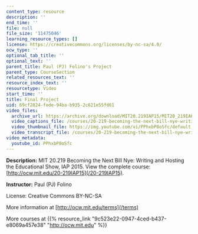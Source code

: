 ```yaml
---
content_type: resource
description: ''
end_time: ''
file: null
file_size: '11475046'
learning_resource_types: []
license: https://creativecommons.org/licenses/by-nc-sa/4.0/
ocw_type: ''
optional_tab_title: ''
optional_text: ''
parent_title: Paul (PJ) Folino's Project
parent_type: CourseSection
related_resources_text: ''
resource_index_text: ''
resourcetype: Video
start_time: ''
title: Final Project
uid: 69cf2824-fede-94ba-b935-2c621e55fd61
video_files:
  archive_url: https://archive.org/download/MIT20.219IAP15/MIT20_219IAP15_PJ_D13_Final_Project_360p.mp4
  video_captions_file: /courses/20-219-becoming-the-next-bill-nye-writing-and-hosting-the-educational-show-january-iap-2015/203da86eefab5777be44264e040ea8cd_PPhxbP8oSfc.vtt
  video_thumbnail_file: https://img.youtube.com/vi/PPhxbP8oSfc/default.jpg
  video_transcript_file: /courses/20-219-becoming-the-next-bill-nye-writing-and-hosting-the-educational-show-january-iap-2015/0dc5936775642d2a846638a90a27bd31_PPhxbP8oSfc.pdf
video_metadata:
  youtube_id: PPhxbP8oSfc
---
```


**Description:** MIT 20.219 Becoming the Next Bill Nye: Writing and Hosting the Educational Show, IAP 2015. View the complete course: [http://ocw.mit.edu/20-219IAP15](/20-219IAP15).

**Instructor:** Paul (PJ) Folino

License: Creative Commons BY-NC-SA

More information at [http://ocw.mit.edu/terms](/terms)

More courses at {{% resource_link "9c523e22-0947-4ced-b437-e8069a457e38" "http://ocw.mit.edu" %}}

